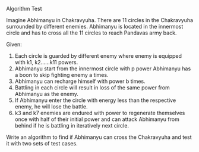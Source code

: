 Algorithm Test

Imagine Abhimanyu in Chakravyuha. There are 11 circles in the Chakravyuha surrounded by different enemies.
Abhimanyu is located in the innermost circle and has to cross all the 11 circles to reach Pandavas army back. 
  
Given:
1.	Each circle is guarded by different enemy where enemy is equipped with k1, k2……k11 powers.
2.	Abhimanyu start from the innermost circle with p power Abhimanyu has a boon to skip fighting enemy a times.
3.	Abhimanyu can recharge himself with power b times.
4.	Battling in each circle will result in loss of the same power from Abhimanyu as the enemy. 
5.	If Abhimanyu enter the circle with energy less than the respective enemy, he will lose the battle.
6.	k3 and k7 enemies are endured with power to regenerate themselves once with half of their initial power and can attack Abhimanyu from behind if he is battling in iteratively next circle.
 
 
Write an algorithm to find if Abhimanyu can cross the Chakravyuha and test it with two sets of test cases.
